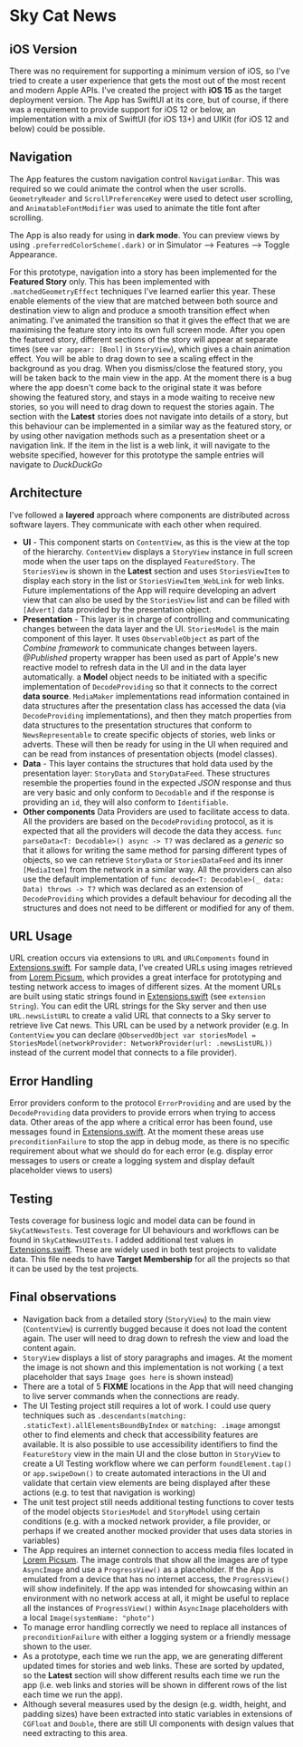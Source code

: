 # Sky Cat News

## iOS Version
There was no requirement for supporting a minimum version of iOS, so I've tried to create a user experience that gets the most out of the most recent and modern Apple APIs. I've created the project with **iOS 15** as the target deployment version. The App has SwiftUI at its core, but of course, if there was a requirement to provide support for iOS 12 or below, an implementation with a mix of SwiftUI (for iOS 13+) and UIKit (for iOS 12 and below) could be possible.

## Navigation
The App features the custom navigation control `NavigationBar`. This was required so we could animate the control when the user scrolls. `GeometryReader` and `ScrollPreferenceKey` were used to detect user scrolling, and  `AnimatableFontModifier` was used to animate the title font after scrolling.

The App is also ready for using in __dark mode__. You can preview views by using `.preferredColorScheme(.dark)` or in Simulator --> Features --> Toggle Appearance.

For this prototype, navigation into a story has been implemented for the __Featured Story__ only. This has been implemented with `.matchedGeometryEffect` techniques I've learned earlier this year. These enable elements of the view that are matched between both source and destination view to align and produce a smooth transition effect when animating. I've animated the transition so that it gives the effect that we are maximising the feature story into its own full screen mode.
After you open the featured story, different sections of the story will appear at separate times (see `var appear: [Bool]` in `StoryView`), which gives a chain animation effect. You will be able to drag down to see a scaling effect in the background as you drag.
When you dismiss/close the featured story, you will be taken back to the main view in the app. At the moment there is a bug where the app doesn't come back to the original state it was before showing the featured story, and stays in a mode waiting to receive new stories, so you will need to drag down to request the stories again.
The section with the __Latest__ stories does not navigate into details of a story, but this behaviour can be implemented in a similar way as the featured story, or by using other navigation methods such as a presentation sheet or a navigation link. If the item in the list is a web link, it will navigate to the website specified, however for this prototype the sample entries will navigate to _DuckDuckGo_

## Architecture

I've followed a __layered__ approach where components are distributed across software layers. They communicate with each other when required.

* __UI__ - This component starts on `ContentView`, as this is the view at the top of the hierarchy. `ContentView` displays a `StoryView` instance in full screen mode when the user taps on the displayed `FeaturedStory`. The `StoriesView` is shown in the __Latest__ section and uses `StoriesViewItem` to display each story in the list or `StoriesViewItem_WebLink` for web links. Future implementations of the App will require developing an advert view that can also be used by the `StoriesView` list and can be filled with `[Advert]` data provided by the presentation object.
* __Presentation__ - This layer is in charge of controlling and communicating changes between the data layer and the UI. `StoriesModel` is the main component of this layer. It uses `ObservableObject` as part of the _Combine framework_ to communicate changes between layers. _@Published_ property wrapper has been used as part of Apple's new reactive model to refresh data in the UI and in the data layer automatically. a __Model__ object needs to be initiated with a specific implementation of `DecodeProviding` so that it connects to the correct __data source__. `MediaMaker` implementations read information contained in data structures after the presentation class has accessed the data (via `DecodeProviding` implementations), and then they match properties from data structures to the presentation structures that conform to `NewsRepresentable` to create specific objects of stories, web links or adverts. These will then be ready for using in the UI when required and can be read from instances of presentation objects (model classes). 
* __Data__ - This layer contains the structures that hold data used by the presentation layer: `StoryData` and `StoryDataFeed`. These structures resemble the properties found in the expected _JSON_ response and thus are very basic and only conform to `Decodable` and if the response is providing an `id`, they will also conform to `Identifiable`. 
* __Other components__ Data Providers are used to facilitate access to data. All the providers are based on the `DecodeProviding` protocol, as it is expected that all the providers will decode the data they access. `func parseData<T: Decodable>() async -> T?` was declared as a _generic_ so that it allows for writing the same method for parsing different types of objects, so we can retrieve `StoryData` or `StoriesDataFeed` and its inner `[MediaItem]` from the network in a similar way. All the providers can also use the default implementation of `func decode<T: Decodable>(_ data: Data) throws -> T?` which was declared as an extension of `DecodeProviding` which provides a default behaviour for decoding all the structures and does not need to be different or modified for any of them.

## URL Usage

URL creation occurs via extensions to `URL` and `URLCompoments` found in [Extensions.swift](/SkyCatNews/Model/Extensions.swift). For sample data, I've created URLs using images retrieved from [Lorem Picsum](https://picsum.photos), which provides a great interface for prototyping and testing network access to images of different sizes. At the moment URLs are built using static strings found in [Extensions.swift](/SkyCatNews/Model/Extensions.swift) (see `extension String`). You can edit the URL strings for the Sky server and then use `URL.newsListURL` to create a valid URL that connects to a Sky server to retrieve live Cat news. This URL can be used by a network provider (e.g. In `ContentView` you can declare `@ObservedObject var storiesModel = StoriesModel(networkProvider: NetworkProvider(url: .newsListURL))` instead of the current model that connects to a file provider).

## Error Handling

Error providers conform to the protocol `ErrorProviding` and are used by the `DecodeProviding` data providers to provide errors when trying to access data. Other areas of the app where a critical error has been found, use messages found in [Extensions.swift](/SkyCatNews/Model/Extensions.swift). At the moment these areas use `preconditionFailure` to stop the app in debug mode, as there is no specific requirement about what we should do for each error (e.g. display error messages to users or create a logging system and display default placeholder views to users)


## Testing

Tests coverage for business logic and model data can be found in `SkyCatNewsTests`.
Test coverage for UI behaviours and workflows can be found in `SkyCatNewsUITests`.
I added additional test values in [Extensions.swift](/SkyCatNews/Model/Extensions.swift). These are widely used in both test projects to validate data. This file needs to have __Target Membership__ for all the projects so that it can be used by the test projects.

## Final observations

* Navigation back from a detailed story (`StoryView`) to the main view (`ContentView`) is currently bugged because it does not load the content again. The user will need to drag down to refresh the view and load the content again.
* `StoryView` displays a list of story paragraphs and images. At the moment the image is not shown and this implementation is not working ( a text placeholder that says `Image goes here` is shown instead)
* There are a total of 5 __FIXME__ locations in the App that will need changing to live server commands when the connections are ready.
* The UI Testing project still requires a lot of work. I could use query techniques such as `.descendants(matching: .staticText).allElementsBoundByIndex` or `matching: .image` amongst other to find elements and check that accessibility features are available. It is also possible to use accessibility identifiers to find the `FeatureStory` view in the main UI and the close button in `StoryView` to create a UI Testing workflow where we can perform `foundElement.tap()` or `app.swipeDown()` to create automated interactions in the UI and validate that certain view elements are being displayed after these actions (e.g. to test that navigation is working)
* The unit test project still needs additional testing functions to cover tests of the model objects `StoriesModel` and `StoryModel` using certain conditions (e.g. with a mocked network provider, a file provider, or perhaps if we created another mocked provider that uses data stories in variables)
* The App requires an internet connection to access media files located in [Lorem Picsum](https://picsum.photos). The image controls that show all the images are of type `AsyncImage` and use a `ProgressView()` as a placeholder. If the App is emulated from a device that has no internet access, the `ProgressView()` will show indefinitely. If the app was intended for showcasing within an environment with no network access at all, it might be useful to replace all the instances of `ProgressView()` within `AsyncImage` placeholders with a local `Image(systemName: "photo")` 
* To manage error handling correctly we need to replace all instances of `preconditionFailure` with either a logging system or a friendly message shown to the user.
* As a prototype, each time we run the app, we are generating different updated times for stories and web links. These are sorted by updated, so the __Latest__ section will show different results each time we run the app (i.e. web links and stories will be shown in different rows of the list each time we run the app).
* Although several measures used by the design (e.g. width, height, and padding sizes) have been extracted into static variables in extensions of `CGFloat` and `Double`, there are still UI components with design values that need extracting to this area.
 
